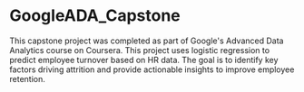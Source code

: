 # GoogleADA_Capstone
This capstone project was completed as part of Google's Advanced Data Analytics course on Coursera. This project uses logistic regression to predict employee turnover based on HR data. The goal is to identify key factors driving attrition and provide actionable insights to improve employee retention.

